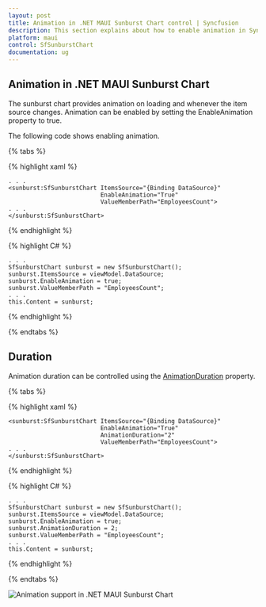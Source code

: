 ```yaml
---
layout: post
title: Animation in .NET MAUI Sunburst Chart control | Syncfusion
description: This section explains about how to enable animation in Syncfusion .NET MAUI Sunburst Chart control.
platform: maui
control: SfSunburstChart
documentation: ug
---
```


## Animation in .NET MAUI Sunburst Chart

The sunburst chart provides animation on loading and whenever the item source changes. Animation can be enabled by setting the EnableAnimation property to true.

The following code shows enabling animation.

{% tabs %} 

{% highlight xaml %}

    . . .
    <sunburst:SfSunburstChart ItemsSource="{Binding DataSource}" 
                              EnableAnimation="True"
                              ValueMemberPath="EmployeesCount">
    . . .
    </sunburst:SfSunburstChart>
 
{% endhighlight %}

{% highlight C# %}

    . . .
    SfSunburstChart sunburst = new SfSunburstChart();
    sunburst.ItemsSource = viewModel.DataSource;
    sunburst.EnableAnimation = true;
    sunburst.ValueMemberPath = "EmployeesCount";
    . . .
    this.Content = sunburst;

{% endhighlight %}

{% endtabs %}

## Duration

Animation duration can be controlled using the [AnimationDuration]() property.

{% tabs %} 

{% highlight xaml %}

    <sunburst:SfSunburstChart ItemsSource="{Binding DataSource}" 
                              EnableAnimation="True"
                              AnimationDuration="2"
                              ValueMemberPath="EmployeesCount">
    . . .
    </sunburst:SfSunburstChart>
 
{% endhighlight %}

{% highlight C# %}

    . . .
    SfSunburstChart sunburst = new SfSunburstChart();
    sunburst.ItemsSource = viewModel.DataSource;
    sunburst.EnableAnimation = true;
    sunburst.AnimationDuration = 2;
    sunburst.ValueMemberPath = "EmployeesCount";
    . . .
    this.Content = sunburst;
          
{% endhighlight %}

{% endtabs %}

![Animation support in .NET MAUI Sunburst Chart]()